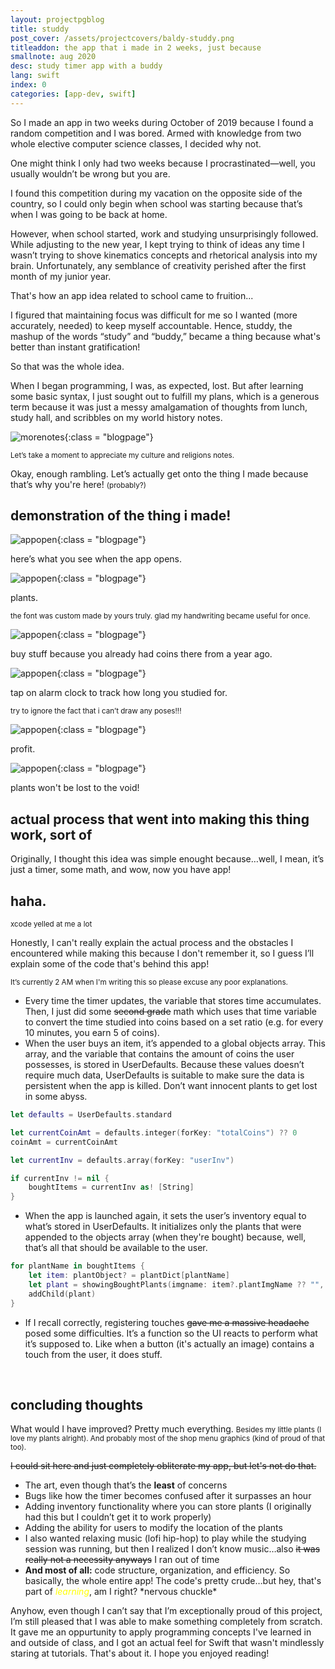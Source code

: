 ```yaml
---
layout: projectpgblog
title: studdy
post_cover: /assets/projectcovers/baldy-studdy.png
titleaddon: the app that i made in 2 weeks, just because
smallnote: aug 2020
desc: study timer app with a buddy
lang: swift
index: 0
categories: [app-dev, swift]
---
```


So I made an app in two weeks during October of 2019 because I found a random competition and I was bored. Armed with knowledge from two whole elective computer science classes, I decided why not.

One might think I only had two weeks because I procrastinated—well, you usually wouldn’t be wrong but you are.

I found this competition during my vacation on the opposite side of the country, so I could only begin when school was starting because that’s when I was going to be back at home.

However, when school started, work and studying unsurprisingly followed. While adjusting to the new year, I kept trying to think of ideas any time I wasn’t trying to shove kinematics concepts and rhetorical analysis into my brain. Unfortunately, any semblance of creativity perished after the first month of my junior year.

That's how an app idea related to school came to fruition...

I figured that maintaining focus was difficult for me so I wanted (more accurately, needed) to keep myself accountable. Hence, studdy, the mashup of the words “study” and “buddy,” became a thing because what's better than instant gratification!

So that was the whole idea.

When I began programming, I was, as expected, lost. But after learning some basic syntax, I just sought out to fulfill my plans, which is a generous term because it was just a messy amalgamation of thoughts from lunch, study hall, and scribbles on my world history notes.

![morenotes](/assets/projectblogassets/studdyassets/studdycr1.jpg){:class = "blogpage"}

<small>Let’s take a moment to appreciate my culture and religions notes. </small>

Okay, enough rambling. Let’s actually get onto the thing I made because that’s why you're here! <small>(probably?)</small>

<h2>demonstration of the thing i made!</h2>

![appopen](/assets/projectblogassets/studdyassets/studdy1.gif){:class = "blogpage"}

here’s what you see when the app opens.

![appopen](/assets/projectblogassets/studdyassets/studdy2.gif){:class = "blogpage"}

plants.

<small> the font was custom made by yours truly. glad my handwriting became useful for once. </small>

![appopen](/assets/projectblogassets/studdyassets/studdy3.gif){:class = "blogpage"}

buy stuff because you already had coins there from a year ago.

![appopen](/assets/projectblogassets/studdyassets/studdy4.gif){:class = "blogpage"}

tap on alarm clock to track how long you studied for.

<small>try to ignore the fact that i can’t draw any poses!!!</small>

![appopen](/assets/projectblogassets/studdyassets/studdy5.gif){:class = "blogpage"}

profit.

![appopen](/assets/projectblogassets/studdyassets/studdy6.gif){:class = "blogpage"}

plants won't be lost to the void!

<h2>actual process that went into making this thing work, sort of</h2>

Originally, I thought this idea was simple enought because…well, I mean, it’s just a timer, some math, and wow, now you have app!

<h2>haha.</h2>
<small>xcode yelled at me a lot</small>

Honestly, I can't really explain the actual process and the obstacles I encountered while making this because I don't remember it, so I guess I’ll explain some of the code that's behind this app!

<small>It’s currently 2 AM when I'm writing this so please excuse any poor explanations.</small>

- Every time the timer updates, the variable that stores time accumulates. Then, I just did some ~~second grade~~ math which uses that time variable to convert the time studied into coins based on a set ratio (e.g. for every 10 minutes, you earn 5 of coins).
- When the user buys an item, it’s appended to a global objects array. This array, and the variable that contains the amount of coins the user possesses, is stored in UserDefaults. Because these values doesn’t require much data, UserDefaults is suitable to make sure the data is persistent when the app is killed. Don’t want innocent plants to get lost in some abyss.

```swift
let defaults = UserDefaults.standard

let currentCoinAmt = defaults.integer(forKey: "totalCoins") ?? 0
coinAmt = currentCoinAmt

let currentInv = defaults.array(forKey: "userInv")

if currentInv != nil {
    boughtItems = currentInv as! [String]
}
```

- When the app is launched again, it sets the user’s inventory equal to what’s stored in UserDefaults. It initializes only the plants that were appended to the objects array (when they're bought) because, well, that’s all that should be available to the user.

```swift
for plantName in boughtItems {
    let item: plantObject? = plantDict[plantName]
    let plant = showingBoughtPlants(imgname: item?.plantImgName ?? "", posx: item?.plantPosX ?? 0, posy: item?.plantPosY ?? 0, scale: item?.plantScale ?? 0, zpos: item?.plantZPos ?? 0)
    addChild(plant)
}
```

- If I recall correctly, registering touches ~~gave me a massive headache~~ posed some difficulties. It’s a function so the UI reacts to perform what it’s supposed to. Like when a button (it's actually an image) contains a touch from the user, it does stuff.

<br>
<h2>concluding thoughts</h2>

What would I have improved? Pretty much everything.
<small>Besides my little plants (I love my plants alright). And probably most of the shop menu graphics (kind of proud of that too). </small>

~~I could sit here and just completely obliterate my app, but let's not do that.~~

- The art, even though that’s the **least** of concerns
- Bugs like how the timer becomes confused after it surpasses an hour
- Adding inventory functionality where you can store plants (I originally had this but I couldn’t get it to work properly)
- Adding the ability for users to modify the location of the plants
- I also wanted relaxing music (lofi hip-hop) to play while the studying session was running, but then I realized I don’t know music…also ~~it was really not a necessity anyways~~ I ran out of time
- **And most of all:** code structure, organization, and efficiency. So basically, the whole entire app! The code's pretty crude…but hey, that's part of <span style="color: yellow"> _learning_</span>, am I right? \*nervous chuckle\*

Anyhow, even though I can’t say that I’m exceptionally proud of this project, I’m still pleased that I was able to make something completely from scratch. It gave me an oppurtunity to apply programming concepts I've learned in and outside of class, and I got an actual feel for Swift that wasn't mindlessly staring at tutorials. That's about it. I hope you enjoyed reading!
